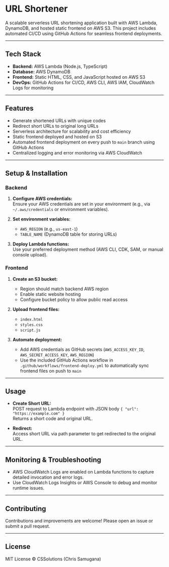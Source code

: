 # URL Shortener

A scalable serverless URL shortening application built with AWS Lambda, DynamoDB, and hosted static frontend on AWS S3. This project includes automated CI/CD using GitHub Actions for seamless frontend deployments.

---

## Tech Stack

- **Backend:** AWS Lambda (Node.js, TypeScript)
- **Database:** AWS DynamoDB
- **Frontend:** Static HTML, CSS, and JavaScript hosted on AWS S3
- **DevOps:** GitHub Actions for CI/CD, AWS CLI, AWS IAM, CloudWatch Logs for monitoring

---

## Features

- Generate shortened URLs with unique codes
- Redirect short URLs to original long URLs
- Serverless architecture for scalability and cost efficiency
- Static frontend deployed and hosted on S3
- Automated frontend deployment on every push to `main` branch using GitHub Actions
- Centralized logging and error monitoring via AWS CloudWatch

---

## Setup & Installation

### Backend

1. **Configure AWS credentials:**  
   Ensure your AWS credentials are set in your environment (e.g., via `~/.aws/credentials` or environment variables).

2. **Set environment variables:**  
   - `AWS_REGION` (e.g., `us-east-1`)  
   - `TABLE_NAME` (DynamoDB table for storing URLs)

3. **Deploy Lambda functions:**  
   Use your preferred deployment method (AWS CLI, CDK, SAM, or manual console upload).

### Frontend

1. **Create an S3 bucket:**  
   - Region should match backend AWS region  
   - Enable static website hosting  
   - Configure bucket policy to allow public read access  

2. **Upload frontend files:**  
   - `index.html`  
   - `styles.css`  
   - `script.js`

3. **Automate deployment:**  
   - Add AWS credentials as GitHub secrets (`AWS_ACCESS_KEY_ID`, `AWS_SECRET_ACCESS_KEY`, `AWS_REGION`)  
   - Use the included GitHub Actions workflow in `.github/workflows/frontend-deploy.yml` to automatically sync frontend files on push to `main`

---

## Usage

- **Create Short URL:**  
  POST request to Lambda endpoint with JSON body `{ "url": "https://example.com" }`  
  Returns a short code and original URL.

- **Redirect:**  
  Access short URL via path parameter to get redirected to the original URL.

---

## Monitoring & Troubleshooting

- AWS CloudWatch Logs are enabled on Lambda functions to capture detailed invocation and error logs.  
- Use CloudWatch Logs Insights or AWS Console to debug and monitor runtime issues.

---

## Contributing

Contributions and improvements are welcome! Please open an issue or submit a pull request.

---

## License

MIT License © CSSolutions (Chris Samugana)

